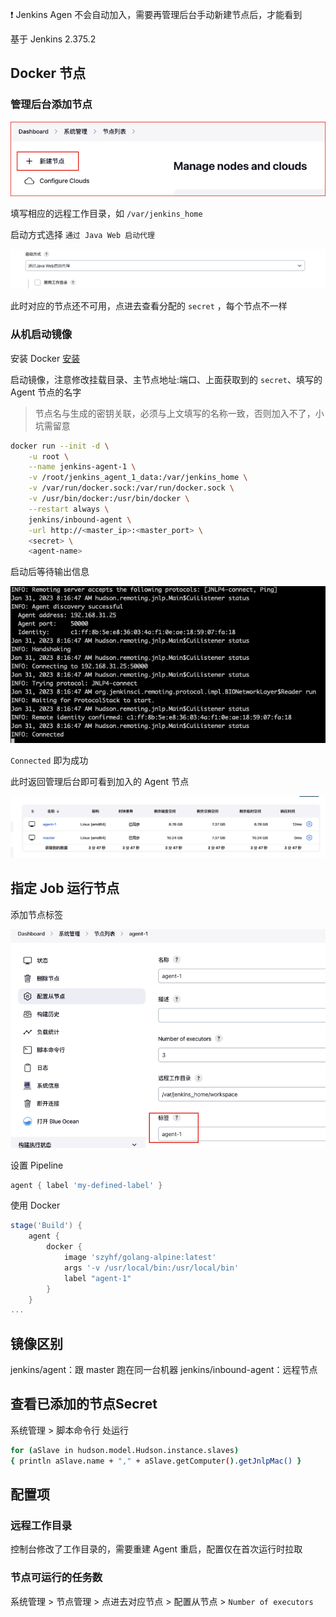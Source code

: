❗ Jenkins Agen  不会自动加入，需要再管理后台手动新建节点后，才能看到

基于 Jenkins 2.375.2

## Docker 节点

### 管理后台添加节点
![](assets/Pasted%20image%2020230131161027.png)

填写相应的远程工作目录，如 `/var/jenkins_home`

启动方式选择 `通过 Java Web 启动代理`

![](assets/Pasted%20image%2020230131161137.png)

此时对应的节点还不可用，点进去查看分配的 `secret` ，每个节点不一样

### 从机启动镜像

安装 Docker [安装](../Docker/安装.md)

启动镜像，注意修改挂载目录、主节点地址:端口、上面获取到的 `secret`、填写的 Agent 节点的名字

> 节点名与生成的密钥关联，必须与上文填写的名称一致，否则加入不了，小坑需留意

```bash
docker run --init -d \
	-u root \
	--name jenkins-agent-1 \
	-v /root/jenkins_agent_1_data:/var/jenkins_home \
	-v /var/run/docker.sock:/var/run/docker.sock \
	-v /usr/bin/docker:/usr/bin/docker \
	--restart always \
	jenkins/inbound-agent \
	-url http://<master_ip>:<master_port> \
	<secret> \
	<agent-name>
```

启动后等待输出信息

![](assets/Pasted%20image%2020230131161707.png)

`Connected` 即为成功

此时返回管理后台即可看到加入的 Agent 节点

![](assets/Pasted%20image%2020230131162047.png)

## 指定 Job 运行节点

添加节点标签

![](assets/Pasted%20image%2020230131164510.png)

设置 Pipeline

```groovy
agent { label 'my-defined-label' }
```

使用 Docker

```groovy
stage('Build') {
    agent {
        docker {
            image 'szyhf/golang-alpine:latest'
            args '-v /usr/local/bin:/usr/local/bin'
            label "agent-1"
        }
    }
...
```


## 镜像区别

jenkins/agent：跟 master 跑在同一台机器
jenkins/inbound-agent：远程节点


## 查看已添加的节点Secret

系统管理 > 脚本命令行 处运行

```bash
for (aSlave in hudson.model.Hudson.instance.slaves) 
{ println aSlave.name + "," + aSlave.getComputer().getJnlpMac() }
```

## 配置项

### 远程工作目录

控制台修改了工作目录的，需要重建 Agent 重启，配置仅在首次运行时拉取

### 节点可运行的任务数

系统管理 > 节点管理 > 点进去对应节点 > 配置从节点 > `Number of executors`